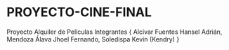 # PROYECTO-CINE-FINAL
Proyecto Alquiler de Películas
Integrantes {
  Alcívar Fuentes Hansel Adrián,
  Mendoza Álava Jhoel Fernando,
  Soledispa Kevin (Kendry)
}
